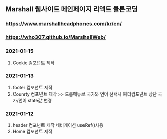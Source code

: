 ## Marshall 웹사이트 메인페이지 리액트 클론코딩 
### https://www.marshallheadphones.com/kr/en/
### https://who307.github.io/MarshallWeb/

### 2021-01-15
1. Cookie 컴포넌트 제작

### 2021-01-13
1. footer 컴포넌트 제작
2. Counrty 컴포넌트 제작 >> 드롭메뉴로 국가와 언어 선택시 헤더컴포넌트 상단 국가/언어 state값 변경

### 2021-01-12
1. header 컴포넌트 제작 네비게이션 useRef()사용
2. Home 컴포넌트 제작
